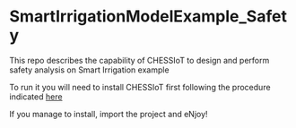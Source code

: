 # SmartIrrigationModelExample_Safety
This repo describes the capability of CHESSIoT to design and perform safety analysis on Smart Irrigation example 

To run it you will need to install CHESSIoT first following the procedure indicated [here](https://github.com/fihirwe/CHESSIoT-features)

If you manage to install, import the project and eNjoy!
